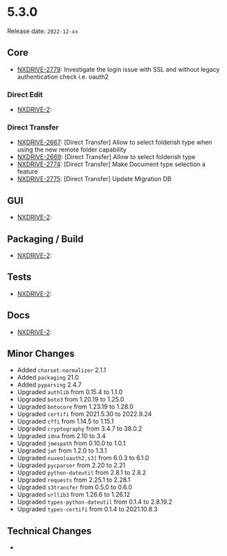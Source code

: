 # 5.3.0

Release date: `2022-12-xx`

## Core

- [NXDRIVE-2779](https://jira.nuxeo.com/browse/NXDRIVE-2779): Investigate the login issue with SSL and without legacy authentication check i.e. oauth2

### Direct Edit

- [NXDRIVE-2](https://jira.nuxeo.com/browse/NXDRIVE-2):

### Direct Transfer

- [NXDRIVE-2667](https://jira.nuxeo.com/browse/NXDRIVE-2667): [Direct Transfer] Allow to select folderish type when using the new remote folder capability
- [NXDRIVE-2669](https://jira.nuxeo.com/browse/NXDRIVE-2667): [Direct Transfer] Allow to select folderish type
- [NXDRIVE-2774](https://jira.nuxeo.com/browse/NXDRIVE-2774): [Direct Transfer] Make Document type selection a feature
- [NXDRIVE-2775](https://jira.nuxeo.com/browse/NXDRIVE-2765): [Direct Transfer] Update Migration DB

## GUI

- [NXDRIVE-2](https://jira.nuxeo.com/browse/NXDRIVE-2):

## Packaging / Build

- [NXDRIVE-2](https://jira.nuxeo.com/browse/NXDRIVE-2):

## Tests

- [NXDRIVE-2](https://jira.nuxeo.com/browse/NXDRIVE-2):

## Docs

- [NXDRIVE-2](https://jira.nuxeo.com/browse/NXDRIVE-2):

## Minor Changes

- Added `charset-normalizer` 2.1.1
- Added `packaging` 21.0
- Added `pyparsing` 2.4.7
- Upgraded `authlib` from 0.15.4 to 1.1.0
- Upgraded `boto3` from 1.20.19 to 1.25.0
- Upgraded `botocore` from 1.23.19 to 1.28.0
- Upgraded `certifi` from 2021.5.30 to 2022.9.24
- Upgraded `cffi` from 1.14.5 to 1.15.1
- Upgraded `cryptography` from 3.4.7 to 38.0.2
- Upgraded `idna` from 2.10 to 3.4
- Upgraded `jmespath` from 0.10.0 to 1.0.1
- Upgraded `jwt` from 1.2.0 to 1.3.1
- Upgraded `nuxeo[oauth2,s3]` from 6.0.3 to 6.1.0
- Upgraded `pycparser` from 2.20 to 2.21
- Upgraded `python-dateutil` from 2.8.1 to 2.8.2
- Upgraded `requests` from 2.25.1 to 2.28.1
- Upgraded `s3transfer` from 0.5.0 to 0.6.0
- Upgraded `urllib3` from 1.26.6 to 1.26.12
- Upgraded `types-python-dateutil` from 0.1.4 to 2.8.19.2
- Upgraded `types-certifi` from 0.1.4 to 2021.10.8.3

## Technical Changes

-
